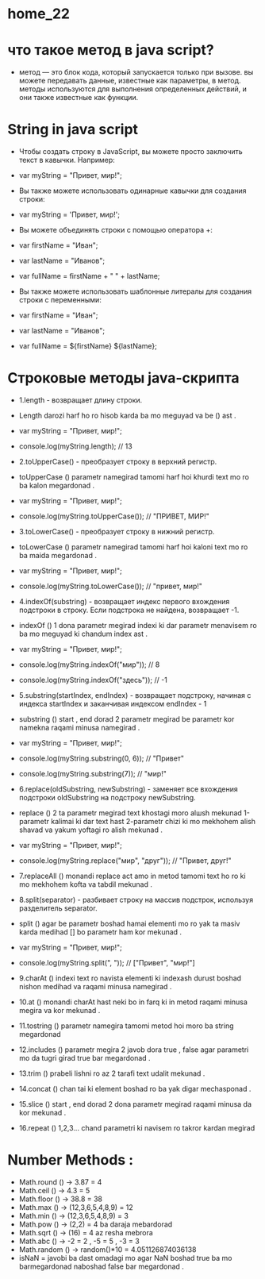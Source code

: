 # home_22

# что такое метод в java script?
- метод — это блок кода, который запускается только при вызове. вы можете передавать данные, известные как параметры, в метод. методы используются для выполнения определенных действий, и они также известные как функции.
# String in java script 
- Чтобы создать строку в JavaScript, вы можете просто заключить текст в кавычки. Например:


- var myString = "Привет, мир!";


- Вы также можете использовать одинарные кавычки для создания строки:


- var myString = 'Привет, мир!';


- Вы можете объединять строки с помощью оператора +:


- var firstName = "Иван";
- var lastName = "Иванов";
- var fullName = firstName + " " + lastName;


- Вы также можете использовать шаблонные литералы для создания строки с переменными:


- var firstName = "Иван";
- var lastName = "Иванов";
- var fullName = ${firstName} ${lastName};
# Строковые методы java-скрипта
- 1.length - возвращает длину строки.
- Length darozi harf ho ro hisob karda ba mo meguyad va be () ast .

- var myString = "Привет, мир!";
- console.log(myString.length); // 13

- 2.toUpperCase() - преобразует строку в верхний регистр.
- toUpperCase () parametr namegirad tamomi harf hoi khurdi text mo ro ba kalon megardonad .

- var myString = "Привет, мир!";
- console.log(myString.toUpperCase()); // "ПРИВЕТ, МИР!"
 - 3.toLowerCase() - преобразует строку в нижний регистр.
- toLowerCase () parametr namegirad tamomi harf hoi kaloni text mo ro ba maida megardonad .

- var myString = "Привет, мир!";
- console.log(myString.toLowerCase()); // "привет, мир!"

- 4.indexOf(substring) - возвращает индекс первого вхождения подстроки в строку. Если подстрока не найдена, возвращает -1.
- indexOf () 1 dona parametr megirad indexi ki dar parametr menavisem ro ba mo meguyad ki chandum index ast .

- var myString = "Привет, мир!";
- console.log(myString.indexOf("мир")); // 8
- console.log(myString.indexOf("здесь")); // -1
 
- 5.substring(startIndex, endIndex) - возвращает подстроку, начиная с индекса startIndex и заканчивая индексом endIndex - 1
- substring () start , end dorad 2 parametr megirad be parametr kor namekna raqami minusa namegirad .

- var myString = "Привет, мир!";
- console.log(myString.substring(0, 6)); // "Привет"
- console.log(myString.substring(7)); // "мир!"

- 6.replace(oldSubstring, newSubstring) - заменяет все вхождения подстроки oldSubstring на подстроку newSubstring.
- replace () 2 ta parametr megirad text khostagi moro alшsh mekunad 1-parametr kalimai ki dar text hast 2-parametr chizi ki mo mekhohem alish shavad va yakum yoftagi ro alish mekunad .

- var myString = "Привет, мир!";
- console.log(myString.replace("мир", "друг")); // "Привет, друг!"
 

 - 7.replaceAll () monandi replace act amo in metod tamomi text ho ro ki mo mekhohem kofta va tabdil mekunad .


- 8.split(separator) - разбивает строку на массив подстрок, используя разделитель separator.
- split () agar be parametr boshad hamai elementi mo ro yak ta masiv karda medihad [] bo parametr ham kor mekunad .


- var myString = "Привет, мир!";
- console.log(myString.split(", ")); // ["Привет", "мир!"]

- 9.charAt () indexi text ro navista elementi ki indexash durust boshad nishon medihad va raqami minusa namegirad .
- 10.at () monandi charAt hast neki bo in farq ki in metod raqami minusa megira va kor mekunad .

- 11.tostring () parametr namegira tamomi metod hoi moro ba string megardonad 
- 12.includes () parametr megira 2 javob dora true , false agar parametri mo da tugri girad true bar megardonad .
- 13.trim () prabeli lishni ro az 2 tarafi text udalit mekunad . 
- 14.concat () chan tai ki element boshad ro ba yak digar mechasponad .
- 15.slice () start , end dorad 2 dona parametr megirad raqami minusa da kor mekunad .
- 16.repeat () 1,2,3... chand parametri ki navisem ro takror kardan megirad 

 # Number Methods :
 - Math.round ()  ->  3.87 = 4
- Math.ceil ()   ->  4.3  = 5
- Math.floor ()  ->  38.8 = 38
- Math.max ()    ->  (12,3,6,5,4,8,9) = 12
- Math.min ()    ->  (12,3,6,5,4,8,9) = 3
- Math.pow ()    ->  (2,2) = 4  ba daraja mebardorad
- Math.sqrt ()   ->  (16)  = 4 az resha mebrora
- Math.abc ()    ->  -2 = 2   ,   -5 = 5   ,   -3 = 3
- Math.random () -> random()*10 = 4.051126874036138
-  isNaN = javobi ba dast omadagi mo agar NaN boshad true ba mo barmegardonad naboshad false bar megardonad .
